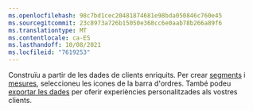 ```yaml
---
ms.openlocfilehash: 98c7bd1cec20481874681e98bda050846c760e45
ms.sourcegitcommit: 23c8973a726b15050e368cc6e0aab78b266a89f6
ms.translationtype: MT
ms.contentlocale: ca-ES
ms.lasthandoff: 10/08/2021
ms.locfileid: "7619253"
---
```

Construïu a partir de les dades de clients enriquits. Per crear [segments](../audience-insights/segments.md) i [mesures](../audience-insights/measures.md), seleccioneu les icones de la barra d'ordres. També podeu [exportar les dades](../audience-insights/export-destinations.md) per oferir experiències personalitzades als vostres clients.